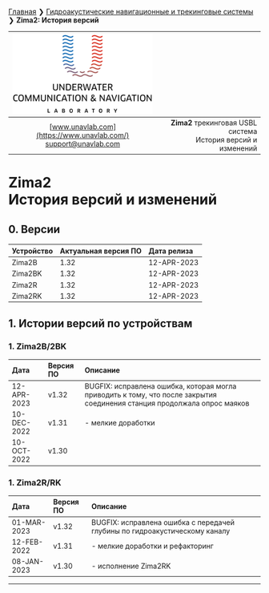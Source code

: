[Главная](/README_RU) ❯ [Гидроакустические навигационные и трекинговые системы](/navigation_and_tracking_systems_ru) ❯ **Zima2: История версий**

<div style="page-break-after: always;"></div>

| ![logo](/documentation/sm_logo.png) |  |
| :---: | ---: |
| [www.unavlab.com](https://www.unavlab.com/) <br/> [support@unavlab.com](mailto:support@unavlab.com) | **Zima2** трекинговая USBL система <br/> История версий и изменений |
  
# Zima2 <br/> История версий и изменений

<div style="page-break-after: always;"></div>

## 0. Версии

| Устройство | Актуальная версия ПО | Дата релиза |
| :--- | :--- | :--- |
| Zima2B | 1.32 | 12-APR-2023 |
| Zima2BK | 1.32 | 12-APR-2023 |
| Zima2R | 1.32 | 12-APR-2023 |
| Zima2RK | 1.32 | 12-APR-2023 |

## 1. Истории версий по устройствам

### 1. Zima2B/2BK

| Дата | Версия ПО | Описание |
| :--- | :--- | :--- |
| 12-APR-2023 | v1.32 | BUGFIX: исправлена ошибка, которая могла приводить к тому, что после закрытия соединения станция продолжала опрос маяков |
| 10-DEC-2022 | v1.31 | - мелкие доработки |
| 10-OCT-2022 | v1.30 | |

### 1. Zima2R/RK

| Дата | Версия ПО | Описание |
| :--- | :--- | :--- |
| 01-MAR-2023 | v1.32 | BUGFIX: исправлена ошибка с передачей глубины по гидроакустическому каналу |
| 12-FEB-2022 | v1.31 | - мелкие доработки и рефакторинг |
| 08-JAN-2023 | v1.30 | - исполнение Zima2RK |

________  
                    
<div style="page-break-after: always;"></div>
